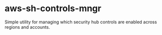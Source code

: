 # aws-sh-controls-mngr
Simple utility for managing which security hub controls are enabled across regions and accounts.
